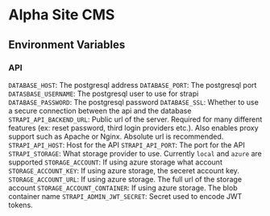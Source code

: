 # Alpha Site CMS


## Environment Variables

### API

`DATABASE_HOST`: The postgresql address
`DATABASE_PORT`: The postgresql port
`DATASBASE_USERNAME`: The postgresql user to use for strapi 
`DATABASE_PASSWORD`: The postgresql password
`DATABASE_SSL`: Whether to use a secure connection between the api and the database
`STRAPI_API_BACKEND_URL`: Public url of the server. Required for many different features (ex: reset password, third login providers etc.). Also enables proxy support such as Apache or Nginx. Absolute url is recommended.
`STRAPI_API_HOST`: Host for the API 
`STRAPI_API_PORT`: The port for the API
`STRAPI_STORAGE`: What storage provider to use. Currently `local` and `azure` are supported
`STORAGE_ACCOUNT`: If using azure storage what account
`STORAGE_ACCOUNT_KEY`: If using azure storage, the seceret account key.
`STORAGE_ACCOUNT_URL`: If using azure storage. The full url of the storage account
`STORAGE_ACCOUNT_CONTAINER`: If using azure storage. The blob container name
`STRAPI_ADMIN_JWT_SECRET`: Secret used to encode JWT tokens.

